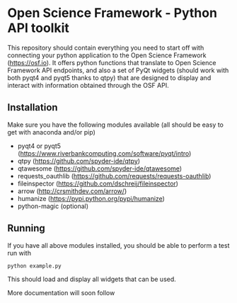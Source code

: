 # Open Science Framework - Python API toolkit
This repository should contain everything you need to start off with connecting your python application to the Open Science Framework (https://osf.io). It offers python functions that translate to Open Science Framework API endpoints, and also a set of PyQt widgets (should work with both pyqt4 and pyqt5 thanks to qtpy) that are designed to display and interact with information obtained through the OSF API.

## Installation
Make sure you have the following modules available (all should be easy to get with anaconda and/or pip)

- pyqt4 or pyqt5 (https://www.riverbankcomputing.com/software/pyqt/intro)
- qtpy (https://github.com/spyder-ide/qtpy)
- qtawesome (https://github.com/spyder-ide/qtawesome)
- requests_oauthlib (https://github.com/requests/requests-oauthlib)
- fileinspector (https://github.com/dschreij/fileinspector)
- arrow (http://crsmithdev.com/arrow/)
- humanize (https://pypi.python.org/pypi/humanize)
- python-magic (optional)

## Running
If you have all above modules installed, you should be able to perform a test run with

    python example.py

This should load and display all widgets that can be used.

More documentation will soon follow
